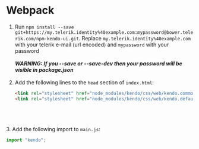 # Webpack

1. Run `npm install --save git+https://my.telerik.identity%40example.com:mypassword@bower.telerik.com/npm-kendo-ui.git`. Replace `my.telerik.identity%40example.com` with your telerik e-mail (url encoded) and `mypassword` with your password 
<br><br>
___WARNING: If you --save or --save-dev then your password will be visible in package.json___
<br><br>
2. Add the following lines to the `head` section of `index.html`:
    ```html
    <link rel="stylesheet" href="node_modules/kendo/css/web/kendo.common.core.min.css">
    <link rel="stylesheet" href="node_modules/kendo/css/web/kendo.default.min.css">
    ```
<br><br>    
3. Add the following import to `main.js`:
  ```javascript
  import "kendo";
  ```